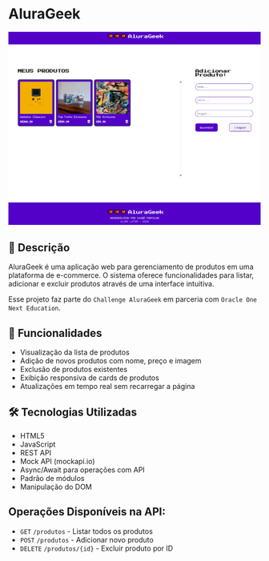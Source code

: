 # AluraGeek

![Imagem da aplicação](image.png)


## 📝 Descrição

AluraGeek é uma aplicação web para gerenciamento de produtos em uma plataforma de e-commerce. O sistema oferece funcionalidades para listar, adicionar e excluir produtos através de uma interface intuitiva.

Esse projeto faz parte do `Challenge AluraGeek` em parceria com `Oracle One Next Education`.

## 🚀 Funcionalidades

- Visualização da lista de produtos
- Adição de novos produtos com nome, preço e imagem
- Exclusão de produtos existentes
- Exibição responsiva de cards de produtos
- Atualizações em tempo real sem recarregar a página

## 🛠️ Tecnologias Utilizadas

- HTML5
- JavaScript
- REST API
- Mock API (mockapi.io)
- Async/Await para operações com API
- Padrão de módulos
- Manipulação do DOM

## Operações Disponíveis na API:

- `GET` `/produtos` - Listar todos os produtos
- `POST` `/produtos` - Adicionar novo produto
- `DELETE` `/produtos/{id}` - Excluir produto por ID
